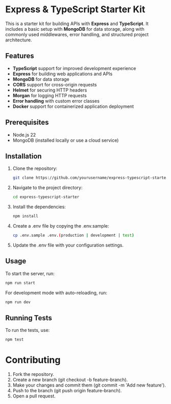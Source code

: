 # Express & TypeScript Starter Kit

This is a starter kit for building APIs with **Express** and **TypeScript**. It includes a basic setup with **MongoDB** for data storage, along with commonly used middlewares, error handling, and structured project architecture.

## Features

- **TypeScript** support for improved development experience
- **Express** for building web applications and APIs
- **MongoDB** for data storage
- **CORS** support for cross-origin requests
- **Helmet** for securing HTTP headers
- **Morgan** for logging HTTP requests
- **Error handling** with custom error classes
- **Docker** support for containerized application deployment

## Prerequisites

- Node.js 22
- MongoDB (installed locally or use a cloud service)

## Installation

1. Clone the repository:

   ```bash
   git clone https://github.com/yourusername/express-typescript-starter.git
   ```

2. Navigate to the project directory:

   ```bash
   cd express-typescript-starter
   ```

3. Install the dependencies:

   ```bash
   npm install
   ```

4. Create a .env file by copying the .env.sample:

   ```bash
   cp .env.sample .env.(production | development | test)
   ```

5. Update the .env file with your configuration settings.

## Usage

To start the server, run:

```bash
npm run start
```

For development mode with auto-reloading, run:

```bash
npm run dev
```

## Running Tests

To run the tests, use:

```bash
npm test
```

# Contributing

1. Fork the repository.
2. Create a new branch (git checkout -b feature-branch).
3. Make your changes and commit them (git commit -m 'Add new feature').
4. Push to the branch (git push origin feature-branch).
5. Open a pull request.
